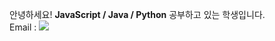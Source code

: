 안녕하세요! <b>JavaScript / Java / Python</b> 공부하고 있는 학생입니다.<br>
Email : <img src="https://img.shields.io/badge/97970zz@gmail.com-EA4335?style=flat-square&logo=Gmail&logoColor=white"/>
